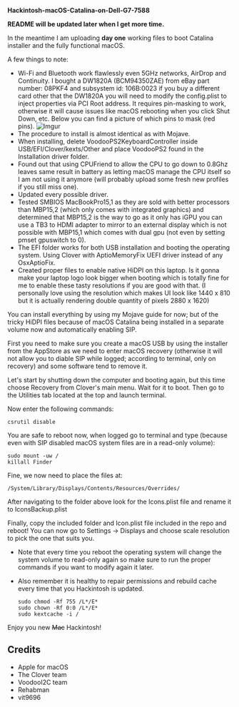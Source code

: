 **Hackintosh-macOS-Catalina-on-Dell-G7-7588**

**README will be updated later when I get more time.**

In the meantime I am uploading **day one** working files to boot Catalina installer and the fully functional macOS.

A few things to note:

* Wi-Fi and Bluetooth work flawlessly even 5GHz networks, AirDrop and Continuity. I bought a DW1820A (BCM94350ZAE) from eBay part number: 08PKF4 and subsystem id: 106B:0023 if you buy a different card other that the DW1820A you will need to modify the config.plist to inject properties via PCI Root address. It requires pin-masking to work, otherwise it will cause issues like macOS rebooting when you click Shut Down, etc. Below you can find a picture of which pins to mask (red pins).
![Imgur](https://i.imgur.com/kof6tzz.png)
* The procedure to install is almost identical as with Mojave.
* When installing, delete VoodooPS2KeyboardController inside USB/EFI/Clover/kexts/Other and place VoodooPS2 found in the Installation driver folder.
* Found out that using CPUFriend to allow the CPU to go down to 0.8Ghz leaves same result in battery as letting macOS manage the CPU itself so I am not using it anymore (will probably upload some fresh new profiles if you still miss one).
* Updated every possible driver.
* Tested SMBIOS MacBookPro15,1 as they are sold with better processors than MBP15,2 (which only comes with integrated graphics) and determined that MBP15,2 is the way to go as it only has iGPU you can use a TB3 to HDMI adapter to mirror to an external display which is not possible with MBP15,1 which comes with dual gpu (not even by setting pmset gpuswitch to 0).
* The EFI folder works for both USB installation and booting the operating system. Using Clover with AptioMemoryFix UEFI driver instead of any OsxAptioFix.
* Created proper files to enable native HiDPI on this laptop. Is it gonna make your laptop logo look bigger when booting which is totally fine for me to enable these tasty resolutions if you are good with that. (I personally love using the resolution which makes UI look like 1440 x 810 but it is actually rendering double quantity of pixels 2880 x 1620)

You can install everything by using my Mojave guide for now; but of the tricky HiDPI files because of macOS Catalina being installed in a separate volume now and automatically enabling SIP.

First you need to make sure you create a macOS USB by using the installer from the AppStore as we need to enter macOS recovery (otherwise it will not allow you to diable SIP while logged; according to terminal, only on recovery) and some software tend to remove it.

Let's start by shutting down the computer and booting again, but this time choose Recovery from Clover's main menu.
Wait for it to boot. Then go to the Utilities tab located at the top and launch terminal. 

Now enter the following commands:

	csrutil disable
	
You are safe to reboot now, when logged go to terminal and type (because even with SIP disabled macOS system files are in a read-only volume):
	
	sudo mount -uw /
	killall Finder
	
Fine, we now need to place the files at:

	/System/Library/Displays/Contents/Resources/Overrides/

After navigating to the folder above look for the Icons.plist file and rename it to IconsBackup.plist

Finally, copy the included folder and Icon.plist file included in the repo and reboot! You can now go to Settings -> Displays and choose scale resolution to pick the one that suits you.

* Note that every time you reboot the operating system will change the system volume to read-only again so make sure to run the proper commands if you want to modify again it later. 

* Also remember it is healthy to repair permissions and rebuild cache every time that you Hackintosh is updated.

	```
	sudo chmod -Rf 755 /L*/E*
	sudo chown -Rf 0:0 /L*/E*
	sudo kextcache -i /

Enjoy you new ~~Mac~~ Hackintosh!

## Credits

* Apple for macOS
* The Clover team
* VoodooI2C team
* Rehabman
* vit9696
